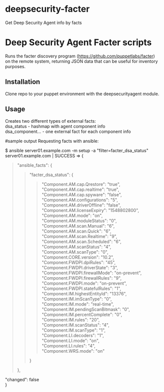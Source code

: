 # deepsecurity-facter
Get Deep Security Agent info by facts

Deep Security Agent Facter scripts
====

Runs the facter discovery program (https://github.com/puppetlabs/facter) on the remote system, returning JSON data that can be useful for inventory purposes.

## Installation
Clone repo to your puppet environment with the deepsecurityagent module.
   
## Usage
Creates two different types of external facts:<br/>
dsa_status - hashmap with agent component info<br/>
dsa_component... - one external fact for each component info

#sample output
Requesting facts with ansible:<br/>

$ ansible server01.example.com -m setup -a "filter=facter_dsa_status"<br/>
server01.example.com | SUCCESS => {<br/>
<BLOCKQUOTE>    "ansible_facts": {<br/>
<BLOCKQUOTE>        "facter_dsa_status": {<br/>
<BLOCKQUOTE>            "Component.AM.cap.Qrestore": "true",<br/>
            "Component.AM.cap.realtime": "true",<br/>
            "Component.AM.cap.spyware": "false",<br/>
            "Component.AM.configurations": "5",<br/>
            "Component.AM.driverOffline": "false",<br/>
            "Component.AM.licenseExpiry": "1548802800",<br/>
            "Component.AM.mode": "on",<br/>
            "Component.AM.moduleStatus": "0",<br/>
            "Component.AM.scan.Manual": "6",<br/>
            "Component.AM.scan.Quick": "6",<br/>
            "Component.AM.scan.Realtime": "9",<br/>
            "Component.AM.scan.Scheduled": "6",<br/>
            "Component.AM.scanStatus": "4",<br/>
            "Component.AM.scanType": "0",<br/>
            "Component.CORE.version": "10.2",<br/>
            "Component.FWDPI.dpiRules": "45",<br/>
            "Component.FWDPI.driverState": "3",<br/>
            "Component.FWDPI.firewallMode": "on-prevent",<br/>
            "Component.FWDPI.firewallRules": "9",<br/>
            "Component.FWDPI.mode": "on-prevent",<br/>
            "Component.FWDPI.statefulRules": "1",<br/>
            "Component.IM.highestEntityId": "13376",<br/>
            "Component.IM.imScanType": "0",<br/>
            "Component.IM.mode": "real-time",<br/>
            "Component.IM.pendingScanBitmask": "0",<br/>
            "Component.IM.percentComplete": "0",<br/>
            "Component.IM.rules": "20",<br/>
            "Component.IM.scanStatus": "4",<br/>
            "Component.IM.scanType": "1",<br/>
            "Component.LI.decoders": "1",<br/>
            "Component.LI.mode": "on",<br/>
            "Component.LI.rules": "4",<br/>
            "Component.WRS.mode": "on"<br/>
</BLOCKQUOTE>        }<br/>
</BLOCKQUOTE>    },<br/>
</BLOCKQUOTE>    "changed": false<br/>
}

